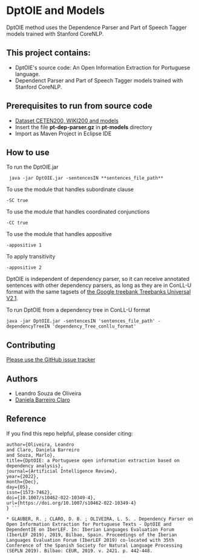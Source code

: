 # DptOIE and Models
DptOIE method uses the Dependence Parser and Part of Speech Tagger models trained with Stanford CoreNLP.


## This project contains:
- DptOIE's source code: An Open Information Extraction for Portuguese language.
- Dependenct Parser and Part of Speech Tagger models trained with Stanford CoreNLP.

## Prerequisites to run from source code
- [Dataset CETEN200, WIKI200 and models](https://drive.google.com/file/d/11ktTybvwMBAVWch4ZKaGSkO22q_iTBKK/view?usp=sharing)
- Insert the file **pt-dep-parser.gz** in **pt-models** directory
- Import as Maven Project in Eclipse IDE

## How to use
To run the DptOIE.jar
```
 java -jar DptOIE.jar -sentencesIN **sentences_file_path**
```
To use the module that handles subordinate clause
```
-SC true
```
To use the module that handles coordinated conjunctions
```
-CC true
```
To use the module that handles appositive
```
-appositive 1
```
To apply transitivity
```
-appositive 2
```
DptOIE is independent of dependency parser, so it can receive annotated sentences with other dependency parsers, as long as they are in ConLL-U format with the same tagsets of [the Google treebank Treebanks Universal V2,1](https://lindat.mff.cuni.cz/repository/xmlui/handle/11234/1-2515#show-files).

To run DptOIE from a dependency tree in ConLL-U format
```
java -jar DptOIE.jar -sentencesIN 'sentences_file_path' -dependencyTreeIN 'dependency_Tree_conllu_format'
```
## Contributing
[Please use the GitHub issue tracker](https://github.com/FORMAS/DptOIE/issues)

## Authors
* Leandro Souza de Oliveira
* [Daniela Barreiro Claro](http://formas.ufba.br/dclaro/)

## Reference

If you find this repo helpful, please consider citing:

```@Article{Oliveira2022,
author={Oliveira, Leandro
and Claro, Daniela Barreiro
and Souza, Marlo},
title={DptOIE: a Portuguese open information extraction based on dependency analysis},
journal={Artificial Intelligence Review},
year={2022},
month={Dec},
day={05},
issn={1573-7462},
doi={10.1007/s10462-022-10349-4},
url={https://doi.org/10.1007/s10462-022-10349-4}
} ```

* GLAUBER, R. ; CLARO, D. B. ; OLIVEIRA, L. S. . Dependency Parser on Open Information Extraction for Portuguese Texts - DptOIE and DependentIE on IberLEF. In: Iberian Languages Evaluation Forum (IberLEF 2019), 2019, Bilbao, Spain. Proceedings of the Iberian Languages Evaluation Forum (IberLEF 2019) co-located with 35th Conference of the Spanish Society for Natural Language Processing (SEPLN 2019). Bilbao: CEUR, 2019. v. 2421. p. 442-448.
